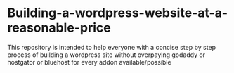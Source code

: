 # Building-a-wordpress-website-at-a-reasonable-price
This repository is intended to help everyone with a concise step by step process of building a wordpress site without overpaying godaddy or hostgator or bluehost for every addon available/possible
